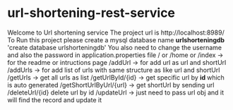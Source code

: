 # url-shortening-rest-service
Welcome to Url shortening service
The project url is http://localhost:8989/ 
To Run this project please create a mysql database name <b>urlshorteningdb</b> 
'create database urlshorteningdb'
You also need to change the username and also the password in application.properties file
/ or /home or /index -> for the readme or intructions page
/addUrl -> for add url as url and shortUrl 
/addUrls -> for add list of urls with same structure as like url and shortUrl 
/getUrls -> get all urls as list 
/getUrlById/{id} -> get specific url by <b> id </b> which is auto generated 
/getShortUrlByUrl/{url} -> get shortUrl by sending url 
/deleteUrl/{id} delete url by id 
/updateUrl -> just need to pass url obj and it will find the record and update it
